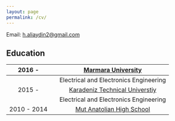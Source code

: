 ```yaml
---
layout: page
permalink: /cv/
---
```


Email: [h.aliaydin2@gmail.com](mailto:h.aliaydin2@gmail.com)

## Education

|2016 - |  |[Marmara University](https://tbmyo.marmara.edu.tr/en)|
| :-------: | :-------:  | :-------: |
| | | Electrical and Electronics Engineering|           
|2015 - | |[Karadeniz Technical Universtiy](http://www.ktu.edu.tr/eee) |
| | | Electrical and Electronics Engineering|
|2010 - 2014|  | [Mut Anatolian High School](http://mutanadolu.meb.k12.tr/)|

 
